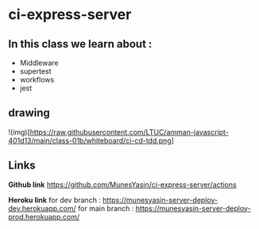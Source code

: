 # ci-express-server
 
 ## In this class we learn about :

 * Middleware 
 * supertest
 * workflows 
 * jest 







## drawing 

!(img)[https://raw.githubusercontent.com/LTUC/amman-javascript-401d13/main/class-01b/whiteboard/ci-cd-tdd.png]

## Links 
 
**Github link** 
https://github.com/MunesYasin/ci-express-server/actions 

**Heroku link**
 for dev branch : https://munesyasin-server-deploy-dev.herokuapp.com/ 
 for main branch : https://munesyasin-server-deploy-prod.herokuapp.com/ 

 


  
    
    
     







 









